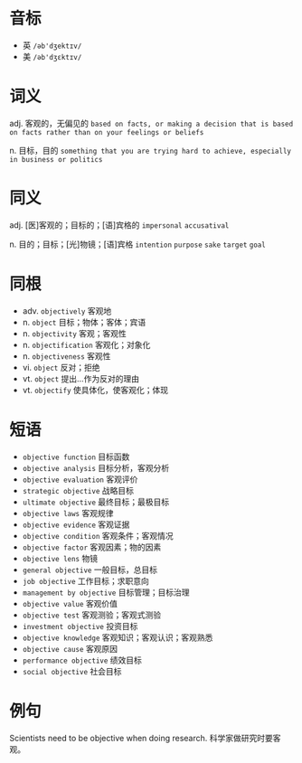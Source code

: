 # 音标

- 英 `/əb'dʒektɪv/`
- 美 `/əb'dʒɛktɪv/`

# 词义

adj. 客观的，无偏见的
`based on facts, or making a decision that is based on facts rather than on your feelings or beliefs`

n. 目标，目的
`something that you are trying hard to achieve, especially in business or politics`

# 同义

adj. [医]客观的；目标的；[语]宾格的
`impersonal` `accusatival`

n. 目的；目标；[光]物镜；[语]宾格
`intention` `purpose` `sake` `target` `goal`

# 同根

- adv. `objectively` 客观地
- n. `object` 目标；物体；客体；宾语
- n. `objectivity` 客观；客观性
- n. `objectification` 客观化；对象化
- n. `objectiveness` 客观性
- vi. `object` 反对；拒绝
- vt. `object` 提出…作为反对的理由
- vt. `objectify` 使具体化，使客观化；体现

# 短语

- `objective function` 目标函数
- `objective analysis` 目标分析，客观分析
- `objective evaluation` 客观评价
- `strategic objective` 战略目标
- `ultimate objective` 最终目标；最极目标
- `objective laws` 客观规律
- `objective evidence` 客观证据
- `objective condition` 客观条件；客观情况
- `objective factor` 客观因素；物的因素
- `objective lens` 物镜
- `general objective` 一般目标，总目标
- `job objective` 工作目标；求职意向
- `management by objective` 目标管理；目标治理
- `objective value` 客观价值
- `objective test` 客观测验；客观式测验
- `investment objective` 投资目标
- `objective knowledge` 客观知识；客观认识；客观熟悉
- `objective cause` 客观原因
- `performance objective` 绩效目标
- `social objective` 社会目标

# 例句

Scientists need to be objective when doing research.
科学家做研究时要客观。


